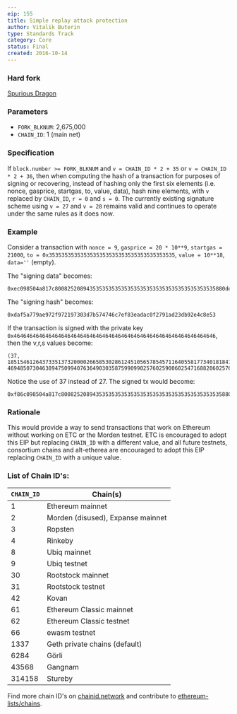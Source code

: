 ```yaml
---
eip: 155
title: Simple replay attack protection
author: Vitalik Buterin
type: Standards Track
category: Core
status: Final
created: 2016-10-14
---
```


### Hard fork
[Spurious Dragon](https://github.com/ethereum/EIPs/blob/master/EIPS/eip-607.md)

### Parameters
- `FORK_BLKNUM`: 2,675,000
- `CHAIN_ID`: 1 (main net)

### Specification

If `block.number >= FORK_BLKNUM` and `v = CHAIN_ID * 2 + 35` or `v = CHAIN_ID * 2 + 36`, then when computing the hash of a transaction for purposes of signing or recovering, instead of hashing only the first six elements (i.e. nonce, gasprice, startgas, to, value, data), hash nine elements, with `v` replaced by `CHAIN_ID`, `r = 0` and `s = 0`. The currently existing signature scheme using `v = 27` and `v = 28` remains valid and continues to operate under the same rules as it does now.

### Example

Consider a transaction with `nonce = 9`, `gasprice = 20 * 10**9`, `startgas = 21000`, `to = 0x3535353535353535353535353535353535353535`, `value = 10**18`, `data=''` (empty).

The "signing data" becomes:

```
0xec098504a817c800825208943535353535353535353535353535353535353535880de0b6b3a764000080018080
```

The "signing hash" becomes:

```
0xdaf5a779ae972f972197303d7b574746c7ef83eadac0f2791ad23db92e4c8e53
```

If the transaction is signed with the private key `0x4646464646464646464646464646464646464646464646464646464646464646`, then the v,r,s values become:

```
(37, 18515461264373351373200002665853028612451056578545711640558177340181847433846, 46948507304638947509940763649030358759909902576025900602547168820602576006531)
```

Notice the use of 37 instead of 27. The signed tx would become:

```
0xf86c098504a817c800825208943535353535353535353535353535353535353535880de0b6b3a76400008025a028ef61340bd939bc2195fe537567866003e1a15d3c71ff63e1590620aa636276a067cbe9d8997f761aecb703304b3800ccf555c9f3dc64214b297fb1966a3b6d83
```

### Rationale

This would provide a way to send transactions that work on Ethereum without working on ETC or the Morden testnet. ETC is encouraged to adopt this EIP but replacing `CHAIN_ID` with a different value, and all future testnets, consortium chains and alt-etherea are encouraged to adopt this EIP replacing `CHAIN_ID` with a unique value.


### List of Chain ID's:

| `CHAIN_ID`     | Chain(s)                                   |
| ---------------| -------------------------------------------|
| 1              | Ethereum mainnet                           |
| 2              | Morden (disused), Expanse mainnet          |
| 3              | Ropsten                                    |
| 4              | Rinkeby                                    |
| 8              | Ubiq mainnet                               |
| 9              | Ubiq testnet                               |
| 30             | Rootstock mainnet                          |
| 31             | Rootstock testnet                          |
| 42             | Kovan                                      |
| 61             | Ethereum Classic mainnet                   |
| 62             | Ethereum Classic testnet                   |
| 66             | ewasm testnet                              |
| 1337           | Geth private chains (default)              |
| 6284           | Görli                                      |
| 43568          | Gangnam                                    |
| 314158         | Stureby                                    |

Find more chain ID's on [chainid.network](https://chainid.network) and contribute to [ethereum-lists/chains](https://github.com/ethereum-lists/chains).